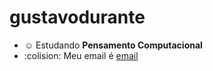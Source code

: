 # gustavodurante
- ☺️  Estudando **Pensamento Computacional**
- :colision: Meu email é [email](gustavo.durante@escola.pr.gov.br)
